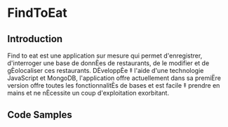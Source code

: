 # FindToEat

## Introduction

Find to eat est une application sur mesure qui permet d'enregistrer, d'interroger une base de donnÈes de restaurants, 
de le modifier et de gÈolocaliser ces restaurants. DÈveloppÈe ‡ l'aide d'une technologie JavaScript et MongoDB, 
l'application offre actuellement dans sa premiËre version offre toutes les fonctionnalitÈs de bases et est facile ‡ 
prendre en mains et ne nÈcessite un coup d'exploitation exorbitant. 


## Code Samples



<script>
import _ from "lodash";
import Swal from "sweetalert2";
import CreateRestaurant from "./CreateRestaurant.vue";
import DetailRestaurant from "./DetailRestaurant.vue";

const toLower = (text) => {
  return text.toString().toLowerCase();
};

const searchByName = (items, term) => {
  if (term) {
    return items.filter((item) => toLower(item.name).includes(toLower(term)));
  }

  return items;
};

export default {
  name: "RestaurantsCard",
  components: {
    CreateRestaurant,
    DetailRestaurant,
  },
  data: function () {
    return {
      nom: "",
      cuisine: "",
      description: "",
      nbrRestaurantsTotal: 0,
      page: 0,
      pageSize: 10,
      nbPagesTotal: 0,
      nameRestaurantToSearch: "",
      restaurants: [],
      search: null,
      searched: [],
      images: [
        "https://encrypted-tbn0.gstatic.com/images?q=tbn:ANd9GcQD4h2IUYsabtXCuHT5-kKEqB7MCR82apkHBA&usqp=CAU",
        "https://encrypted-tbn0.gstatic.com/images?q=tbn:ANd9GcSSWkozcbxzLAUZShho5W0wSyhmHO1lQgTd8Q&usqp=CAU",
        "https://encrypted-tbn0.gstatic.com/images?q=tbn:ANd9GcREdICAtOqLcCi5E3jWFZ7ih9PqHbcU-eUjUw&usqp=CAU",
      ],
    };
  },
  mounted() {
    this.getRestaurantsFromServer();
  },
  created() {
    this.getRestaurantsFromServer();
  },
  methods: {
    randomItem() {
      //alert("hahah")
      return this.images[Math.floor(Math.random() * this.images.length)];
    },
    chooseAddOrEdit(id) {
      //alert(id);
      this.$refs["CURestaurant"].id = id;
      if (id != 0) {
        let url = "http://localhost:8080/api/restaurants/" + id;

        fetch(url)
          .then((responseJSON) => {
            //arrow functions ,  conserve le bon "this"
            //la reponse est en JSON , on l'a convertit avec la ligne suivante :
            responseJSON.json().then((res) => {
              // Maintenant res est un vrai objet JavaScript
              this.$refs["CURestaurant"].nom = res.restaurant.name;
              this.$refs["CURestaurant"].cuisine = res.restaurant.cuisine;
              this.$refs["CURestaurant"].description =
                res.restaurant.description;
            });
          })
          .catch((err) => {
            console.log(err);
            console.log("error");
          });
      } else {
        this.$refs["CURestaurant"].nom =
          this.$refs["CURestaurant"].cuisine =
          this.$refs["CURestaurant"].description =
            "";
      }
    },
    showAlert() {
      // Use sweetalert2
      Swal.fire({
        title: "Error!",
        text: "Do you want to continue",
        icon: "error",
        confirmButtonText: "Cool",
      });
    },
    searchOnTable() {
      this.restaurants = searchByName(this.restaurants, this.search);
    },
    pageSuivante() {
      if (this.page === this.nbPagesTotal) return;
      this.page++;
      this.getRestaurantsFromServer();
    },
    pagePrecedente() {
      if (this.page === 0) return;
      this.page--;
      this.getRestaurantsFromServer();
    },
    getRestaurantsFromServer() {
      let url = "http://localhost:8080/api/restaurants?";
      url += "page=" + this.page;
      url += "&pagesize=" + this.pageSize;
      url += "&name=" + this.nameRestaurantToSearch;

      fetch(url)
        .then((responseJSON) => {
          //arrow functions ,  conserve le bon "this"
          //la reponse est en JSON , on l'a convertit avec la ligne suivante :
          responseJSON.json().then((res) => {
            // Maintenant res est un vrai objet JavaScript
            this.restaurants = res.data;
            console.log(this.restaurants);
            this.nbrRestaurantsTotal = res.count;
            this.nbPagesTotal = Math.round(
              this.nbrRestaurantsTotal / this.pageSize
            );
          });
        })
        .catch((err) => {
          console.log(err);
        });
    },

    searchRestaurants: _.debounce(function () {
      this.getRestaurantsFromServer();
    }, 300),

    afficherRestaurant(r) {
      let url = "http://localhost:8080/api/restaurants/" + r._id;

      fetch(url)
        .then((responseJSON) => {
          //arrow functions ,  conserve le bon "this"
          //la reponse est en JSON , on l'a convertit avec la ligne suivante :
          responseJSON.json().then((res) => {
            // Maintenant res est un vrai objet JavaScript
            this.$refs["detailsRestaurantComponent"].restaurantDetails =
              res.restaurant;
            this.showDetailsRestaurantModal();
          });
        })
        .catch((err) => {
          console.log(err);
          console.log("error");
        });
    },
    supprimerRestaurant(r) {
      Swal.fire({
        title: "Are you sure?",
        text: "You won't be able to revert this!",
        icon: "warning",
        showCancelButton: true,
        confirmButtonColor: "#3085d6",
        cancelButtonColor: "#d33",
        confirmButtonText: "Yes, delete it!",
      }).then((result) => {
        if (result.isConfirmed) {
          let url = "http://localhost:8080/api/restaurants/" + r._id;
          fetch(url, {
            method: "DELETE",
          })
            .then((responseJSON) => {
              responseJSON.json().then((resJS) => {
                // Maintenant resJS est un vrai objet JavaScript
                console.log(resJS.msg);
                this.getRestaurantsFromServer();
              });
            })
            .catch(function (err) {
              console.log(err);
            });
          Swal.fire("Deleted!", "The restaurant has been deleted.", "success");
        }
      });
    },
    ajouterRestaurant(event, id) {
      // RÈcupÈration du formulaire. Pas besoin de document.querySelector
      // ou document.getElementById puisque c'est le formulaire qui a gÈnÈrÈ
      // l'ÈvÈnement
      let form = event.target;

      // RÈcupÈration des valeurs des champs du formulaire
      // en prÈvision d'un envoi multipart en ajax/fetch
      let donneesFormulaire = new FormData(form);

      console.log(event.data);

      if (id == 0) {
        let url = "http://localhost:8080/api/restaurants";

        fetch(url, {
          method: "POST",
          body: donneesFormulaire,
        })
          .then((responseJSON) => {
            responseJSON.json().then((resJS) => {
              // Maintenant resJS est un vrai objet JavaScript
              console.log(resJS.msg);
              this.getRestaurantsFromServer();
            });
          })
          .catch(function (err) {
            console.log(err);
          });
        this.nom = "";
        this.cuisine = "";
      } else {
        let url = "http://localhost:8080/api/restaurants/" + id;
        fetch(url, {
          method: "PUT",
          body: donneesFormulaire,
        })
          .then((responseJSON) => {
            responseJSON.json().then((resJS) => {
              // Maintenant resJS est un vrai objet JavaScript
              console.log

## Installation

Pour installer l'application en local, il faut avoir Node js et MongoDB installÈ. Pour avoir le cúur net, il est 
nÈcessaire de saisir les commandes suivantes dans l'invite de commande:
-C:\>node -v
Pour vÈrifier l'installation de Node js. Si Node js est installÈ, la version installÈe sera affichÈ. 
Dans le cas de MongoDB, il faut saisir et lancer la commande suivante:
-mongod
InstallÈ MongoDB ne donne pas la main mais dans certains cas, il est important d'aller dans le rÈpertoire C:, dans 
le dossier d'installation programme pour voir s'il ne s'y trouve pas car un oubli d'ajout aux variables d'environnement 
peut causer son disfonctionnement .
Une fois tout ceux-ci vÈrifiÈ et les technologies bien installÈes, il faut tÈlÈcharger la base de donnÈe  au lien suivant https://raw.githubusercontent.com/mongodb/docs-assets/primer-dataset/primer-dataset.json; le dÈzipper, lancer MongoDBB y crÈer une nouvelle base de donnÈe et une nouvelle collection et y importer les donnÈes sous forme de fichier Jason (js) ensuite tÈlÈcharger le serveur et le client afin d'utiliser l'application.
Il est aussi possible de dÈployer l'application sur un serveur distant et l'utiliser gr‚ce internet.

##DÈveloppeurs
############ SAMIA Oussama IngÈnieur Informaticien
############ MACKPAYEN Prince Divin IngÈnieur Informaticien
 SOUS LA SUPERVISION DE Mr BUFFA Michel  Enseignant Chercheur en Informatique
